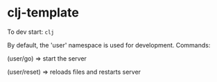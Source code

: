 # clj-template

To dev start:
`clj`

By default, the 'user' namespace is used for development.
Commands:

(user/go)    => start the server

(user/reset) => reloads files and restarts server
